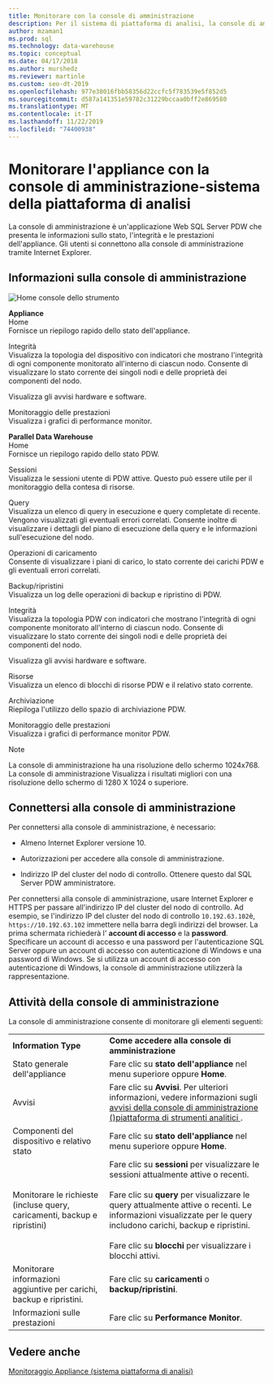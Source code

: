 ```yaml
---
title: Monitorare con la console di amministrazione
description: Per il sistema di piattaforma di analisi, la console di amministrazione è un'applicazione Web che copre le informazioni sullo stato dell'appliance, sull'integrità e sulle prestazioni. Gli utenti si connettono alla console di amministrazione tramite un browser Internet.
author: mzaman1
ms.prod: sql
ms.technology: data-warehouse
ms.topic: conceptual
ms.date: 04/17/2018
ms.author: murshedz
ms.reviewer: martinle
ms.custom: seo-dt-2019
ms.openlocfilehash: 977e38016fbb58356d22ccfc5f783539e5f852d5
ms.sourcegitcommit: d587a141351e59782c31229bccaa0bff2e869580
ms.translationtype: MT
ms.contentlocale: it-IT
ms.lasthandoff: 11/22/2019
ms.locfileid: "74400938"
---
```

# <a name="monitor-the-appliance-with-the-admin-console---analytics-platform-system"></a>Monitorare l'appliance con la console di amministrazione-sistema della piattaforma di analisi
La console di amministrazione è un'applicazione Web SQL Server PDW che presenta le informazioni sullo stato, l'integrità e le prestazioni dell'appliance. Gli utenti si connettono alla console di amministrazione tramite Internet Explorer.  
  
## <a name="About"></a>Informazioni sulla console di amministrazione  
![Home console dello strumento](./media/monitor-the-appliance-by-using-the-admin-console/SQL_Server_PDW_AdminConsol_ApplHome.png "SQL_Server_PDW_AdminConsol_ApplHome")  
  
**Appliance**  
Home  
Fornisce un riepilogo rapido dello stato dell'appliance.  
  
Integrità  
Visualizza la topologia del dispositivo con indicatori che mostrano l'integrità di ogni componente monitorato all'interno di ciascun nodo. Consente di visualizzare lo stato corrente dei singoli nodi e delle proprietà dei componenti del nodo.  
  
Visualizza gli avvisi hardware e software.  
  
Monitoraggio delle prestazioni  
Visualizza i grafici di performance monitor.  
  
**Parallel Data Warehouse**  
Home  
Fornisce un riepilogo rapido dello stato PDW.  
  
Sessioni  
Visualizza le sessioni utente di PDW attive. Questo può essere utile per il monitoraggio della contesa di risorse.  
  
Query  
Visualizza un elenco di query in esecuzione e query completate di recente. Vengono visualizzati gli eventuali errori correlati. Consente inoltre di visualizzare i dettagli del piano di esecuzione della query e le informazioni sull'esecuzione del nodo.  
  
Operazioni di caricamento  
Consente di visualizzare i piani di carico, lo stato corrente dei carichi PDW e gli eventuali errori correlati.  
  
Backup/ripristini  
Visualizza un log delle operazioni di backup e ripristino di PDW.  
  
Integrità  
Visualizza la topologia PDW con indicatori che mostrano l'integrità di ogni componente monitorato all'interno di ciascun nodo. Consente di visualizzare lo stato corrente dei singoli nodi e delle proprietà dei componenti del nodo.  
  
Visualizza gli avvisi hardware e software.  
  
Risorse  
Visualizza un elenco di blocchi di risorse PDW e il relativo stato corrente.  
  
Archiviazione  
Riepiloga l'utilizzo dello spazio di archiviazione PDW.  
  
Monitoraggio delle prestazioni  
Visualizza i grafici di performance monitor PDW.  
 
> [!NOTE]  
> La console di amministrazione ha una risoluzione dello schermo 1024x768. La console di amministrazione Visualizza i risultati migliori con una risoluzione dello schermo di 1280 X 1024 o superiore.  
  
## <a name="Connect"></a>Connettersi alla console di amministrazione  
Per connettersi alla console di amministrazione, è necessario:  
  
-   Almeno Internet Explorer versione 10.  
  
-   Autorizzazioni per accedere alla console di amministrazione. <!-- MISSING LINKS See [Grant Permissions to Use the Admin Console &#40;SQL Server PDW&#41;](../sqlpdw/grant-permissions-to-use-the-admin-console-sql-server-pdw.md).  -->  
  
-   Indirizzo IP del cluster del nodo di controllo.  Ottenere questo dal SQL Server PDW amministratore.  
  
Per connettersi alla console di amministrazione, usare Internet Explorer e HTTPS per passare all'indirizzo IP del cluster del nodo di controllo. Ad esempio, se l'indirizzo IP del cluster del nodo di controllo `10.192.63.102`è, `https://10.192.63.102` immettere nella barra degli indirizzi del browser. La prima schermata richiederà l' **account di accesso** e la **password**. Specificare un account di accesso e una password per l'autenticazione SQL Server oppure un account di accesso con autenticazione di Windows e una password di Windows. Se si utilizza un account di accesso con autenticazione di Windows, la console di amministrazione utilizzerà la rappresentazione.  
  
## <a name="RelatedTasks"></a>Attività della console di amministrazione  
La console di amministrazione consente di monitorare gli elementi seguenti:  
  
|||  
|-|-|  
|**Information Type**|**Come accedere alla console di amministrazione**|  
|Stato generale dell'appliance|Fare clic su **stato dell'appliance** nel menu superiore oppure **Home**.|  
|Avvisi|Fare clic su **Avvisi**. Per ulteriori informazioni, vedere informazioni sugli [avvisi della console di amministrazione &#40;&#41;piattaforma di strumenti analitici ](understanding-admin-console-alerts.md).|  
|Componenti del dispositivo e relativo stato|Fare clic su **stato dell'appliance** nel menu superiore oppure **Home**.|  
|Monitorare le richieste (incluse query, caricamenti, backup e ripristini)|Fare clic su **sessioni** per visualizzare le sessioni attualmente attive o recenti.<br /><br />Fare clic su **query** per visualizzare le query attualmente attive o recenti. Le informazioni visualizzate per le query includono carichi, backup e ripristini.<br /><br />Fare clic su **blocchi** per visualizzare i blocchi attivi.|  
|Monitorare informazioni aggiuntive per carichi, backup e ripristini.|Fare clic su **caricamenti** o **backup/ripristini**.|  
|Informazioni sulle prestazioni|Fare clic su **Performance Monitor**.|  
  
## <a name="see-also"></a>Vedere anche  
[Monitoraggio Appliance &#40;sistema piattaforma di analisi&#41;](appliance-monitoring.md)  
  
